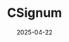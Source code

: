 ---  
layout: startup_page  
title: "CSignum"  
id: "csignum.com"  
permalink: "/csignumcsignum.com04222025/"  
website: "https://www.csignum.com/"  
funding_round: "Series A"  
funding_amount: "£6M"  
investors: "Archangels, Par Equity, Scottish Enterprise, British Business Investment (BBI), Raptor Group, Deep Future, SeaAhead's Blue Angel Network"  
about: "CSignum provides wireless technology extending IoT communications beneath the surface, focusing on reliable, real-time data transmission for underwater and underground applications. Their EM-2 solutions use patented electromagnetic field signaling (EMFS) to transmit data through challenging environments. The company also offers CSignum Cloud, providing data services to complement its wireless systems."  
markets: "IoT, Wireless Technology, Environmental Monitoring, Underwater Technology"  
hq: "Bathgate, West Lothian, United Kingdom"  
founded_year: "2020"  
linkedin: "https://www.linkedin.com/company/csignum/"  
twitter: "https://twitter.com/c_signum"  
instagram: ""  
facebook: ""  
crunchbase: "https://www.crunchbase.com/organization/csignum"  
pitchbook: "https://pitchbook.com/profiles/company/538037-74"  

date_display: "22-Apr-2025"  
date: "2025-04-22"

# SEO Optimization  
meta_title: "CSignum - Series A Funding (£6M)"  
meta_description: "CSignum, CSignum provides wireless technology extending IoT communications beneath the surface, focusing on reliable, real-time data transmission for underwate..."  
meta_keywords: "CSignum, IoT, Wireless Technology, Environmental Monitoring, Underwater Technology, Series A funding"  
canonical_url: "https://startup.projectstartups.com/csignumcsignum.com04222025/"  
---